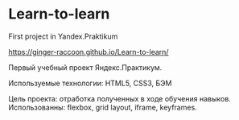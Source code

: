 # Learn-to-learn
First project in Yandex.Praktikum

https://ginger-raccoon.github.io/Learn-to-learn/

Первый учебный проект Яндекс.Практикум. 

Используемые технологии: 
HTML5, CSS3, БЭМ

Цель проекта: отработка полученных в ходе обучения навыков. Использованны: flexbox, grid layout, iframe, keyframes.
